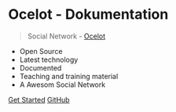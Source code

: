 # Ocelot - Dokumentation

> Social Network - [Ocelot](https://stage.ocelot.social/)

- Open Source
- Latest technology
- Documented
- Teaching and training material
- A Awesom Social Network

[Get Started](README.md)
[GitHub](https://github.com/Ocelot-Social-Community/ocelot-future)
